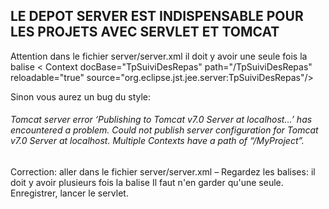 ## LE DEPOT SERVER EST INDISPENSABLE POUR LES PROJETS AVEC SERVLET ET TOMCAT

Attention
dans le fichier server/server.xml il doit y avoir une seule fois la balise < Context docBase="TpSuiviDesRepas" path="/TpSuiviDesRepas" reloadable="true" source="org.eclipse.jst.jee.server:TpSuiviDesRepas"/>

Sinon vous aurez un bug du style:
###### Tomcat server error ‘Publishing to Tomcat v7.0 Server at localhost…’ has encountered a problem. Could not publish server configuration for Tomcat v7.0 Server at localhost. Multiple Contexts have a path of “/MyProject”. 

Correction: aller dans le fichier server/server.xml
– Regardez les balises: il doit y avoir plusieurs fois la balise <Context docBase="TpSuiviDesRepas" path="/TpSuiviDesRepas" reloadable="true" source="org.eclipse.jst.jee.server:TpSuiviDesRepas"/>
Il faut n'en garder qu'une seule. Enregistrer, lancer le servlet.
